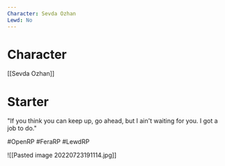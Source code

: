```yaml
---
Character: Sevda Ozhan
Lewd: No
---
```

# Character
[[Sevda Ozhan]]

# Starter
"If you think you can keep up, go ahead, but I ain't waiting for you. I got a job to do." 

#OpenRP #FeraRP #LewdRP 

![[Pasted image 20220723191114.jpg]]